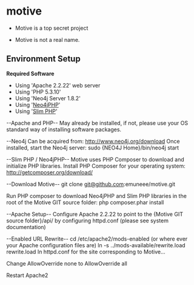 motive
======

* Motive is a top secret project

* Motive is not a real name.


Environment Setup
-----------------

**Required Software**

* Using 'Apache 2.2.22' web server
* Using 'PHP 5.3.10'
* Using 'Neo4j Server 1.8.2'
* Using '[Neo4jPHP](https://github.com/jadell/Neo4jPHP)'
* Using '[Slim PHP](http://www.slimframework.com/)'

--Apache and PHP--
May already be installed, if not, please use your OS standard way of installing software packages.

--Neo4j
Can be acquired from: http://www.neo4j.org/download
Once installed, start the Neo4j server: sudo {NEO4J Home}/bin/neo4j start

--Slim PHP / Neo4jPHP--
Motive uses PHP Composer to download and initialize PHP libraries.  Install PHP Composer for your operating system:
http://getcomposer.org/download/

--Download Motive--
git clone git@github.com:emuneee/motive.git

Run PHP composer to download Neo4jPHP and Slim PHP libraries in the root of the Motive GIT source folder:
php composer.phar install

--Apache Setup--
Configure Apache 2.2.22 to point to the {Motive GIT source folder}/api/ by configuring httpd.conf (please see system documentation)

--Enabled URL Rewrite--
cd /etc/apache2/mods-enabled (or where ever your Apache configuration files are)
ln -s ../mods-available/rewrite.load rewrite.load
In httpd.conf for the site corresponding to Motive...

Change AllowOverride none to AllowOverride all

Restart Apache2


